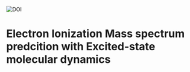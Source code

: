 ![![DOI](https://zenodo.org/badge/232434019.svg)](https://zenodo.org/badge/latestdoi/232434019)
# Electron Ionization Mass spectrum predcition with Excited-state molecular dynamics
